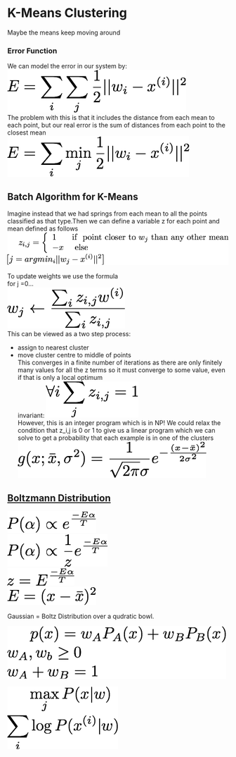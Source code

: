 # K-Means Clustering

Maybe the means keep moving around  
### Error Function
We can model the error in our system by:  
![error function](img/lecture-11/error.png)  
The problem with this is that it includes the distance from each mean to each point, but our real error is the sum of distances from each point to the closest mean  
![min error function](img/lecture-11/minerror.png)  


## Batch Algorithm for K-Means
Imagine instead that we had springs from each mean to all the points classified as that type.Then we can define a variable z for each point and mean defined as follows  
![z_ij](img/lecture-11/z_ij.png)  


To update weights we use the formula  
for j =0...  
![weight_change](img/lecture-11/weight_change.png)  
This can be viewed as a two step process:
 * assign to nearest cluster  
 * move cluster centre to middle of points  
This converges in a finite number of iterations as there are only finitely many values for all the z terms so it must converge to some value, even if that is only a local optimum  
invariant: ![sum_zs](img/lecture-11/sum_zs.png)  
However, this is an integer program which is in NP!
We could relax the condition that z_i,j is 0 or 1 to give us a linear program which we can solve to get a probability that each example is in one of the clusters  
![gaussian](img/lecture-11/gaussian.png)  

## [Boltzmann Distribution](https://en.wikipedia.org/wiki/Boltzmann_distribution)
![Boltz1](img/lecture-11/Boltz1.png)  
![Boltz2](img/lecture-11/Boltz2.png)  
![z](img/lecture-11/z.png)  
![E](img/lecture-11/E.png)  




Gaussian = Boltz Distribution over a qudratic bowl.

![sum_distributions](img/lecture-11/sum_distributions.png)    

![max](img/lecture-11/max.png)  
